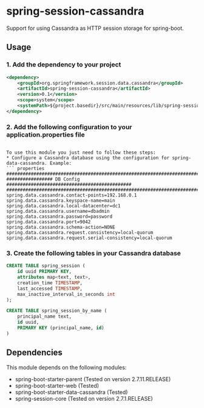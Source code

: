 # spring-session-cassandra #

Support for using Cassandra as HTTP session storage for spring-boot.

## Usage ##

### 1. Add the dependency to your project ###

```xml
<dependency>
    <groupId>org.springframework.session.data.cassandra</groupId>
    <artifactId>spring-session-cassandra</artifactId>
    <version>0.1</version>
    <scope>system</scope>
    <systemPath>${project.basedir}/src/main/resources/lib/spring-session-cassandra-0.1.jar</systemPath>
</dependency>
```
### 2. Add the following configuration to your application.properties file ###

```properties

To use this module you just need to follow these steps:
* Configure a Cassandra database using the configuration for spring-data-cassandra. Example:
``` properties
##########################################################################
################# DB Config ##############################################
##########################################################################
spring.data.cassandra.contact-points=192.168.0.1
spring.data.cassandra.keyspace-name=main
spring.data.cassandra.local-datacenter=dc1
spring.data.cassandra.username=dbadmin
spring.data.cassandra.password=password
spring.data.cassandra.port=9042
spring.data.cassandra.schema-action=NONE
spring.data.cassandra.request.consistency=local-quorum
spring.data.cassandra.request.serial-consistency=local-quorum
```

### 3. Create the following tables in your Cassandra database ###

```sql
CREATE TABLE spring_session (
    id uuid PRIMARY KEY,
    attributes map<text, text>,
    creation_time TIMESTAMP,
    last_accessed TIMESTAMP,
    max_inactive_interval_in_seconds int
);

CREATE TABLE spring_session_by_name (
    principal_name text,
    id uuid,
    PRIMARY KEY (principal_name, id)
)
```


## Dependencies ##
This module depends on the following modules:
* spring-boot-starter-parent (Tested on version 2.7.11.RELEASE)
* spring-boot-starter-web (Tested)
* spring-boot-starter-data-cassandra (Tested)
* spring-session-core (Tested on version 2.7.1.RELEASE)


